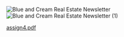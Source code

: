 
![Blue and Cream Real Estate Newsletter](https://github.com/JWEN0518/E-PORTFOLIO-SECP1513/assets/152403691/8cb4297b-c830-477b-8614-a1e01b3c91db)
![Blue and Cream Real Estate Newsletter (1)](https://github.com/JWEN0518/E-PORTFOLIO-SECP1513/assets/152403691/54918224-018f-40db-bc1a-e0267dceb49b)

[assign4.pdf](https://github.com/JWEN0518/E-PORTFOLIO-SECP1513/files/14009353/assign4.pdf)
